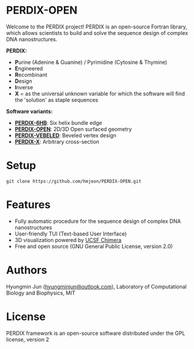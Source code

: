 # PERDIX-OPEN
Welcome to the PERDIX project! PERDIX is an open-source Fortran library, which allows scientists to build and solve the sequence design of complex DNA nanostructures.

**PERDIX:**
* **P**urine (Adenine & Guanine) / Pyrimidine (Cytosine & Thymine)
* **E**ngineered
* **R**ecombinant
* **D**esign
* **I**nverse
* **X** = as the universal unknown variable for which the software will find the 'solution' as staple sequences

**Software variants:**
* **[PERDIX-6HB](https://github.com/hmjeon/PERDIX-6HB)**: Six helix bundle edge
* **[PERDIX-OPEN](https://github.com/hmjeon/PERDIX-OPEN)**: 2D/3D Open surfaced geometry 
* **[PERDIX-VEBELED](https://github.com/hmjeon/PERDIX-BEVELED)**: Beveled vertex design
* **[PERDIX-X](https://github.com/hmjeon/PERDIX-X)**: Arbitrary cross-section

# Setup
```git clone https://github.com/hmjeon/PERDIX-OPEN.git```

# Features
* Fully automatic procedure for the sequence design of complex DNA nanostructures
* User-friendly TUI (Text-based User Interface)
* 3D visualization powered by [UCSF Chimera](https://www.cgl.ucsf.edu/chimera/)
* Free and open source (GNU General Public License, version 2.0)


# Authors
Hyungmin Jun (hyungminjun@outlook.com), Laboratory of Computational Biology and Biophysics, MIT

# License
PERDIX framework is an open-source software distributed under the GPL license, version 2

